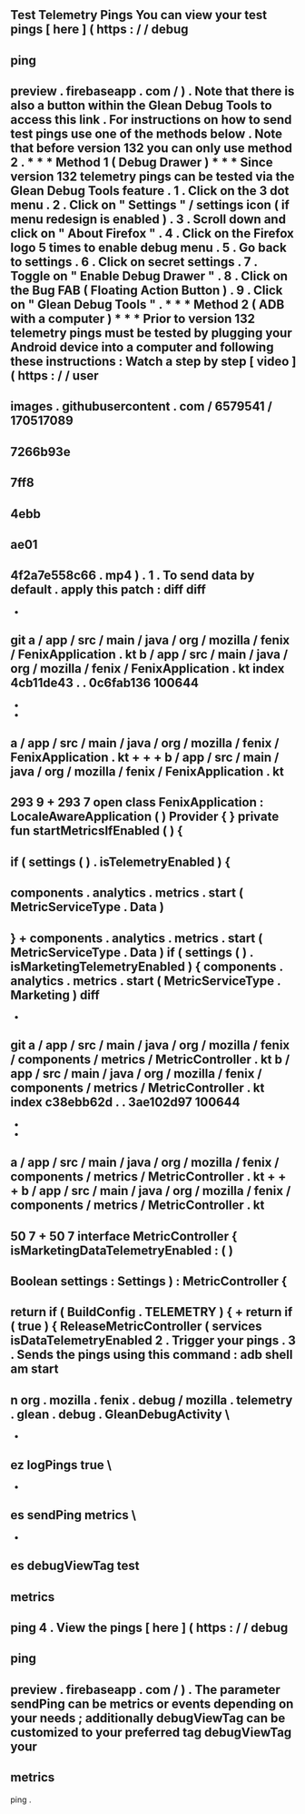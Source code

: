 #
Test
Telemetry
Pings
You
can
view
your
test
pings
[
here
]
(
https
:
/
/
debug
-
ping
-
preview
.
firebaseapp
.
com
/
)
.
Note
that
there
is
also
a
button
within
the
Glean
Debug
Tools
to
access
this
link
.
For
instructions
on
how
to
send
test
pings
use
one
of
the
methods
below
.
Note
that
before
version
132
you
can
only
use
method
2
.
*
*
*
Method
1
(
Debug
Drawer
)
*
*
*
Since
version
132
telemetry
pings
can
be
tested
via
the
Glean
Debug
Tools
feature
.
1
.
Click
on
the
3
dot
menu
.
2
.
Click
on
"
Settings
"
/
settings
icon
(
if
menu
redesign
is
enabled
)
.
3
.
Scroll
down
and
click
on
"
About
Firefox
"
.
4
.
Click
on
the
Firefox
logo
5
times
to
enable
debug
menu
.
5
.
Go
back
to
settings
.
6
.
Click
on
secret
settings
.
7
.
Toggle
on
"
Enable
Debug
Drawer
"
.
8
.
Click
on
the
Bug
FAB
(
Floating
Action
Button
)
.
9
.
Click
on
"
Glean
Debug
Tools
"
.
*
*
*
Method
2
(
ADB
with
a
computer
)
*
*
*
Prior
to
version
132
telemetry
pings
must
be
tested
by
plugging
your
Android
device
into
a
computer
and
following
these
instructions
:
Watch
a
step
by
step
[
video
]
(
https
:
/
/
user
-
images
.
githubusercontent
.
com
/
6579541
/
170517089
-
7266b93e
-
7ff8
-
4ebb
-
ae01
-
4f2a7e558c66
.
mp4
)
.
1
.
To
send
data
by
default
.
apply
this
patch
:
diff
diff
-
-
git
a
/
app
/
src
/
main
/
java
/
org
/
mozilla
/
fenix
/
FenixApplication
.
kt
b
/
app
/
src
/
main
/
java
/
org
/
mozilla
/
fenix
/
FenixApplication
.
kt
index
4cb11de43
.
.
0c6fab136
100644
-
-
-
a
/
app
/
src
/
main
/
java
/
org
/
mozilla
/
fenix
/
FenixApplication
.
kt
+
+
+
b
/
app
/
src
/
main
/
java
/
org
/
mozilla
/
fenix
/
FenixApplication
.
kt
-
293
9
+
293
7
open
class
FenixApplication
:
LocaleAwareApplication
(
)
Provider
{
}
private
fun
startMetricsIfEnabled
(
)
{
-
if
(
settings
(
)
.
isTelemetryEnabled
)
{
-
components
.
analytics
.
metrics
.
start
(
MetricServiceType
.
Data
)
-
}
+
components
.
analytics
.
metrics
.
start
(
MetricServiceType
.
Data
)
if
(
settings
(
)
.
isMarketingTelemetryEnabled
)
{
components
.
analytics
.
metrics
.
start
(
MetricServiceType
.
Marketing
)
diff
-
-
git
a
/
app
/
src
/
main
/
java
/
org
/
mozilla
/
fenix
/
components
/
metrics
/
MetricController
.
kt
b
/
app
/
src
/
main
/
java
/
org
/
mozilla
/
fenix
/
components
/
metrics
/
MetricController
.
kt
index
c38ebb62d
.
.
3ae102d97
100644
-
-
-
a
/
app
/
src
/
main
/
java
/
org
/
mozilla
/
fenix
/
components
/
metrics
/
MetricController
.
kt
+
+
+
b
/
app
/
src
/
main
/
java
/
org
/
mozilla
/
fenix
/
components
/
metrics
/
MetricController
.
kt
-
50
7
+
50
7
interface
MetricController
{
isMarketingDataTelemetryEnabled
:
(
)
-
>
Boolean
settings
:
Settings
)
:
MetricController
{
-
return
if
(
BuildConfig
.
TELEMETRY
)
{
+
return
if
(
true
)
{
ReleaseMetricController
(
services
isDataTelemetryEnabled
2
.
Trigger
your
pings
.
3
.
Sends
the
pings
using
this
command
:
adb
shell
am
start
-
n
org
.
mozilla
.
fenix
.
debug
/
mozilla
.
telemetry
.
glean
.
debug
.
GleanDebugActivity
\
-
-
ez
logPings
true
\
-
-
es
sendPing
metrics
\
-
-
es
debugViewTag
test
-
metrics
-
ping
4
.
View
the
pings
[
here
]
(
https
:
/
/
debug
-
ping
-
preview
.
firebaseapp
.
com
/
)
.
The
parameter
sendPing
can
be
metrics
or
events
depending
on
your
needs
;
additionally
debugViewTag
can
be
customized
to
your
preferred
tag
debugViewTag
your
-
metrics
-
ping
.

